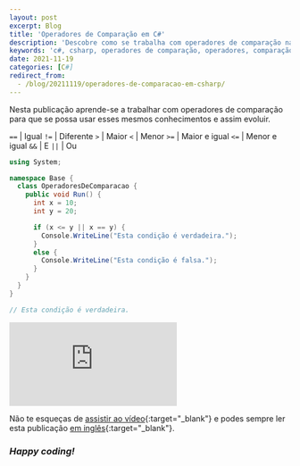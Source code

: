```yaml
---
layout: post
excerpt: Blog
title: 'Operadores de Comparação em C#'
description: 'Descobre como se trabalha com operadores de comparação na linguagem de programação C#. Obtém respostas às tuas dúvidas com a teoria e os exemplos apresentados.'
keywords: 'c#, csharp, operadores de comparação, operadores, comparação, publicação'
date: 2021-11-19
categories: [C#]
redirect_from:
  - /blog/20211119/operadores-de-comparacao-em-csharp/
---
```


Nesta publicação aprende-se a trabalhar com operadores de comparação para que se possa usar esses mesmos conhecimentos e assim evoluir.

`==` | Igual
`!=` | Diferente
`>` | Maior
`<` | Menor
`>=` | Maior e igual
`<=` | Menor e igual
`&&` | E
`||` | Ou

```csharp
using System;

namespace Base {
  class OperadoresDeComparacao {
    public void Run() {
      int x = 10;
      int y = 20;

      if (x <= y || x == y) {
        Console.WriteLine("Esta condição é verdadeira.");
      }
      else {
        Console.WriteLine("Esta condição é falsa.");
      }
    }
  }
}

// Esta condição é verdadeira.
```

<div class="video-container">
  <iframe src="https://www.youtube.com/embed/Vg8cCo5bIic" frameborder="0" allowfullscreen></iframe>
</div>

Não te esqueças de [assistir ao vídeo](https://youtu.be/Vg8cCo5bIic){:target="\_blank"} e podes sempre ler esta publicação [em inglês](https://nelsonsilvadev.com/blog/comparison-operators-in-csharp/){:target="\_blank"}.

### _Happy coding!_
